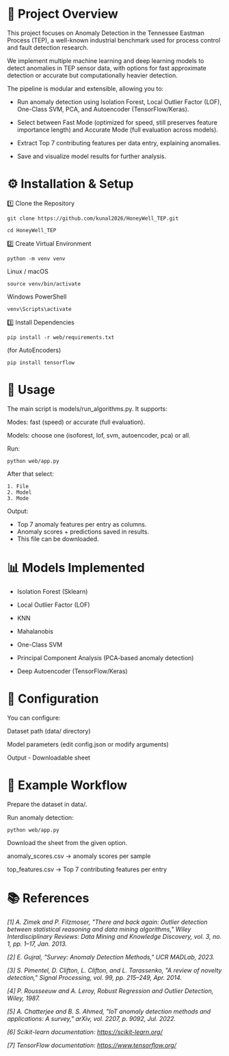 # 📌 Project Overview
This project focuses on Anomaly Detection in the Tennessee Eastman Process (TEP), a well-known industrial benchmark used for process control and fault detection research.

We implement multiple machine learning and deep learning models to detect anomalies in TEP sensor data, with options for fast approximate detection or accurate but computationally heavier detection.

The pipeline is modular and extensible, allowing you to:

   - Run anomaly detection using Isolation Forest, Local Outlier Factor (LOF), One-Class SVM, PCA, and Autoencoder (TensorFlow/Keras).
    
   - Select between Fast Mode (optimized for speed, still preserves feature importance length) and Accurate Mode (full evaluation across models).
    
   - Extract Top 7 contributing features per data entry, explaining anomalies.
    
   - Save and visualize model results for further analysis.

# ⚙️ Installation & Setup
1️⃣ Clone the Repository
```
git clone https://github.com/kunal2026/HoneyWell_TEP.git
```
```
cd HoneyWell_TEP
```

2️⃣ Create Virtual Environment
```
python -m venv venv
```
Linux / macOS
```
source venv/bin/activate
```
Windows PowerShell
```
venv\Scripts\activate
```
3️⃣ Install Dependencies
```
pip install -r web/requirements.txt
```
(for AutoEncoders)
```
pip install tensorflow
```
# 🚀 Usage
The main script is models/run_algorithms.py.
It supports:

Modes: fast (speed) or accurate (full evaluation).

Models: choose one (isoforest, lof, svm, autoencoder, pca) or all.

Run:
```
python web/app.py
```

After that select:

    1. File
    2. Model
    3. Mode

    
Output:
   - Top 7 anomaly features per entry as columns.
   - Anomaly scores + predictions saved in results.
   - This file can be downloaded.

# 📊 Models Implemented
 - Isolation Forest (Sklearn)

 - Local Outlier Factor (LOF)

 - KNN

 - Mahalanobis

 - One-Class SVM

 - Principal Component Analysis (PCA-based anomaly detection)

 - Deep Autoencoder (TensorFlow/Keras)

# 🔧 Configuration
You can configure:

Dataset path (data/ directory)

Model parameters (edit config.json or modify arguments)

Output - Downloadable sheet

# 🧪 Example Workflow
Prepare the dataset in data/.

Run anomaly detection:
```
python web/app.py
```
Download the sheet from the given option.

anomaly_scores.csv → anomaly scores per sample

top_features.csv → Top 7 contributing features per entry


# 📚 References
_[1] A. Zimek and P. Filzmoser, "There and back again: Outlier detection between statistical reasoning and data mining algorithms," Wiley Interdisciplinary Reviews: Data Mining and Knowledge Discovery, vol. 3, no. 1, pp. 1–17, Jan. 2013._

_[2] E. Gujral, "Survey: Anomaly Detection Methods," UCR MADLab, 2023._

_[3] S. Pimentel, D. Clifton, L. Clifton, and L. Tarassenko, "A review of novelty detection," Signal Processing, vol. 99, pp. 215–249, Apr. 2014._

_[4] P. Rousseeuw and A. Leroy, Robust Regression and Outlier Detection, Wiley, 1987._ 

_[5] A. Chatterjee and B. S. Ahmed, "IoT anomaly detection methods and applications: A survey," arXiv, vol. 2207, p. 9092, Jul. 2022._

_[6] Scikit-learn documentation: https://scikit-learn.org/_

_[7] TensorFlow documentation: https://www.tensorflow.org/_
